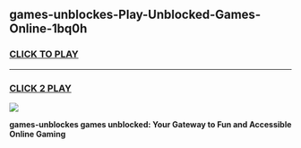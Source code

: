 
## games-unblockes-Play-Unblocked-Games-Online-1bq0h
<h3>
<a href="https://premium76.site?title=games-unblockes&ref=25A">CLICK TO PLAY</a></h3>
<hr>

<h3>
<a href="https://premium76.site?title=games-unblockes&ref=25A">CLICK 2 PLAY</a>
  
</h3>

<a href="https://premium76.site?title=games-unblockes&ref=25A"><img src="https://clearcache.store/games.png"></a>


**games-unblockes games unblocked: Your Gateway to Fun and Accessible Online Gaming**
